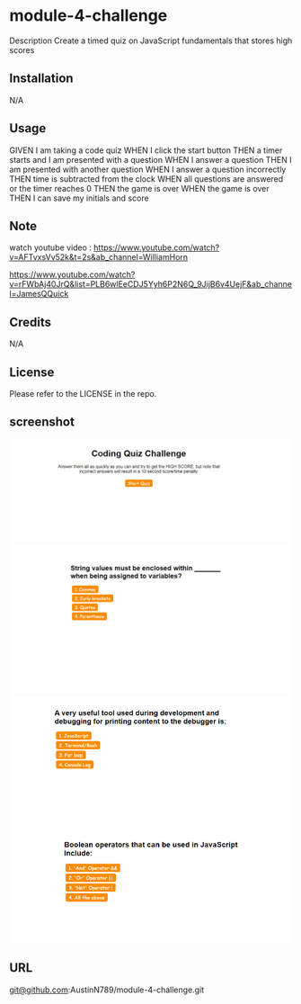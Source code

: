 # module-4-challenge
Description
 Create a timed quiz on JavaScript fundamentals that stores high scores

## Installation
N/A

## Usage
GIVEN I am taking a code quiz
WHEN I click the start button
THEN a timer starts and I am presented with a question
WHEN I answer a question
THEN I am presented with another question
WHEN I answer a question incorrectly
THEN time is subtracted from the clock
WHEN all questions are answered or the timer reaches 0
THEN the game is over
WHEN the game is over
THEN I can save my initials and score

## Note
 watch youtube video : https://www.youtube.com/watch?v=AFTvxsVv52k&t=2s&ab_channel=WilliamHorn

https://www.youtube.com/watch?v=rFWbAj40JrQ&list=PLB6wlEeCDJ5Yyh6P2N6Q_9JijB6v4UejF&ab_channel=JamesQQuick


## Credits
N/A

## License
Please refer to the LICENSE in the repo.

## screenshot
![Screenshot1](Assets/1.png)
![Screenshot1](Assets/2.png)
![Screenshot1](Assets/3.png)
![Screenshot1](Assets/4.png)
## URL

git@github.com:AustinN789/module-4-challenge.git